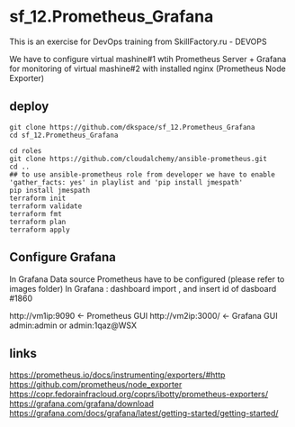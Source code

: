 # sf_12.Prometheus_Grafana

This is an exercise for DevOps training from SkillFactory.ru - DEVOPS

We have to configure virtual mashine#1 wtih Prometheus Server + Grafana for monitoring of virtual mashine#2 with installed nginx (Prometheus Node Exporter)


## deploy 

```shell
git clone https://github.com/dkspace/sf_12.Prometheus_Grafana
cd sf_12.Prometheus_Grafana

cd roles
git clone https://github.com/cloudalchemy/ansible-prometheus.git
cd ..
## to use ansible-prometheus role from developer we have to enable 'gather_facts: yes' in playlist and 'pip install jmespath'
pip install jmespath
terraform init
terraform validate
terraform fmt
terraform plan
terraform apply
````

## Configure Grafana

In Grafana Data source Prometheus have to be configured (please refer to images folder) 
In Grafana : dashboard import , and insert id of dasboard #1860 

http://vm1ip:9090 <- Prometheus GUI
http://vm2ip:3000/ <- Grafana GUI admin:admin or admin:1qaz@WSX 


## links 

https://prometheus.io/docs/instrumenting/exporters/#http
https://github.com/prometheus/node_exporter
https://copr.fedorainfracloud.org/coprs/ibotty/prometheus-exporters/
https://grafana.com/grafana/download
https://grafana.com/docs/grafana/latest/getting-started/getting-started/
